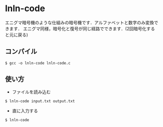 # lnln-code

エニグマ暗号機のような仕組みの暗号機です．アルファベットと数字のみ変換できます．
エニグマ同様，暗号化と復号が同じ経路でできます．(2回暗号化すると元に戻る)

## コンパイル

```
$ gcc -o lnln-code lnln-code.c
```

## 使い方

- ファイルを読み込む

```
$ lnln-code input.txt output.txt
```

- 直に入力する

```
$ lnln-code
```

